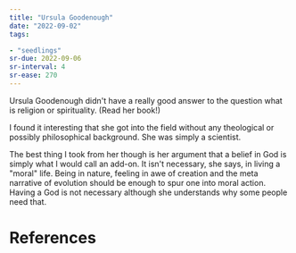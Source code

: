 ```yaml
---
title: "Ursula Goodenough"
date: "2022-09-02"
tags:

- "seedlings"
sr-due: 2022-09-06
sr-interval: 4
sr-ease: 270
---
```


Ursula Goodenough didn't have a really good answer to the question what is religion or spirituality. (Read her book!)

I found it interesting that she got into the field without any theological or possibly philosophical background. She was simply a scientist.

The best thing I took from her though is her argument that a belief in God is simply what I would call an add-on. It isn't necessary, she says, in living a "moral" life. Being in nature, feeling in awe of creation and the meta narrative of evolution should be enough to spur one into moral action. Having a God is not necessary although she understands why some people need that.

# References